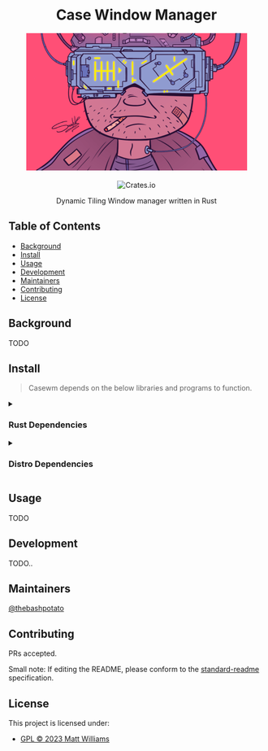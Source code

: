 <div align="center">
  <h1>Case Window Manager</h1>
  <img src="banner.png">
</div>
<br>
<div align="center">
  <img alt="Crates.io" src="https://img.shields.io/badge/standard--readme-OK-green.svg?style=flat-square">
  <br>
  <p>Dynamic Tiling Window manager written in Rust</p>
</div>

## Table of Contents

- [Background](#background)
- [Install](#install)
- [Usage](#usage)
- [Development](#development)
- [Maintainers](#maintainers)
- [Contributing](#contributing)
- [License](#license)

## Background

TODO

## Install

> Casewm depends on the below libraries and programs to function.

<details>
<summary><h3>Rust Dependencies</h3></summary>
Todo
</details>

<details>
<summary><h3>Distro Dependencies</h3></summary>
<ul>
  <li><h5>libx11</h5>         (X11 main development files)</li>
  <li><h5>libxft</h5>         (X11 FreeType-based font drawing library)</li>
  <li><h5>libxcb</h5>         (X11 client side library)</li>
  <li><h5>libxinerama</h5>    (X11 Xinerama extension library)</li>
  <li><h5>picom</h5>          (X11 compositor)</li>
  <li><h5>dunst</h5>          (Lightwight notification daemon)</li>
  <li><h5>feh</h5>            (Sets background wallpapers)</li>
  <li><h5>gnome-keyring</h5>  (So your git ssh keys function)</li>
  <li><h5>calcurse</h5>       (Tui calender)</li>
  <li><h5>newsboat</h5>       (Tui rss feed reader)</li>
  <li><h5>zathura</h5>        (Lightweight PDF reader)</li>
  <li><h5>alacritty</h5>      (Rust GPU accelerated terminal emulator)</li>
</ul>

<details>
<summary><h4>Arch Linux</h4></summary>

```bash
sudo pacman -S libx11 libxft libxcb libxinerama picom dunst feh \
     gnome-keyring calcurse newsboat zathura zathura-cb zathura-pdf-poppler zathura-djvu
```

</details>
</details>

## Usage

TODO

## Development

TODO..

## Maintainers

[@thebashpotato](https://github.com/thebashpotato)

## Contributing

PRs accepted.

Small note: If editing the README, please conform to the [standard-readme](https://github.com/RichardLitt/standard-readme) specification.

## License

This project is licensed under:

- [GPL © 2023 Matt Williams](LICENSE)
